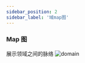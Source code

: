 ```yaml
---
sidebar_position: 2
sidebar_label: '域map图'
---
```


### Map 图
展示领域之间的脉络
![domain](/img/domain/domainMap.png)  


  





